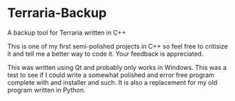 # Terraria-Backup
A backup tool for Terraria written in C++

This is one of my first semi-polished projects in C++ so feel free to critisize it and tell me a better way to code it.
Your feedback is appreciated.

This was written using Qt and probably only works in Windows. This was a test to see if I could write a somewhat polished and error free program
complete with and installer and such. It is also a replacement for my old program written in Python.
